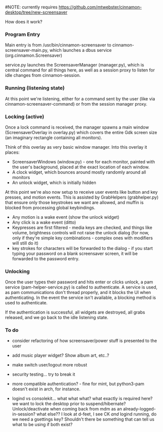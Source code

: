 #NOTE:
currently requires https://github.com/mtwebster/cinnamon-desktop/tree/new-screensaver

How does it work?

### Program Entry

Main entry is from /usr/bin/cinnamon-screensaver to cinnamon-screensaver-main.py, which
launches a dbus service (org.cinnamon.Screensaver)

service.py launches the ScreensaverManager (manager.py), which is central command for all things here, as well as a session proxy to listen for idle changes from cinnamon-session.

### Running (listening state)
At this point we're listening, either for a command sent by the user (like via cinnamon-screensaver-command) or from the session manager proxy.

### Locking (active)
Once a lock command is received, the manager spawns a main window (ScreensaverOverlay in overlay.py) which covers the entire Gdk screen size (an imaginary rectangle containing all monitors).

Think of this overlay as very basic window manager.  Into this overlay it places:

- ScreensaverWindows (window.py) - one for each monitor, painted with the user's background, placed
  at the exact location of each window.
- A clock widget, which bounces around mostly randomly around all monitors
- An unlock widget, which is initially hidden

At this point we're also now setup to receive user events like button and key presses, and motion events.  This is assisted by GrabHelpers (grabhelper.py) that ensure only those keystrokes we want are allowed, and muffin is blocked from processing global keybindings.

- Any motion is a wake event (show the unlock widget)
- Any click is a wake event (ditto)
- Keypresses are first filtered - media keys are checked, and things like volume, brightness controls
  will not raise the unlock dialog (for now, only if they're simple key combinations - complex ones
  with modifiers will still do it)
- key strokes for characters will be forwarded to the dialog - if you start typing your password on a
  blank screensaver screen, it will be forwarded to the password entry.

### Unlocking
Once the user types their password and hits enter or clicks unlock, a pam service (pam-helper-service.py) is called to authenticate.  A service is used, as pam communications
don't thread properly, and it blocks the UI when authenticating.  In the event the service isn't
available, a blocking method is used to authenticate.

If the authentication is successful, all widgets are destroyed, all grabs released, and we go back
to the idle listening state.

### To do
- consider refactoring of how screensaver/power stuff is presented to the user
- add music player widget?  Show album art, etc..?
- make switch user/logout more robust
- security testing... try to break it
- more compatible authentication? - fine for mint, but python3-pam doesn't exist in arch, for instance.


- logind vs consolekit... what what what?  what exactly is required here?  we want to lock the desktop prior to
  suspend/hibernate?  Unlock/deactivate when coming back from mdm as an already-logged-in-session?  what else??
  I look at d-feet, I see CK *and* logind running, do we need a gsettings key?  Shouldn't there be something that
  can tell us what to be using if both exist?

